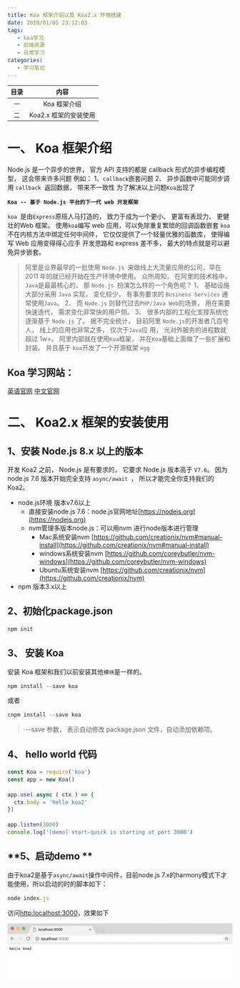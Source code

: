 ```yaml
---
title: Koa 框架介绍以及 Koa2.x 环境搭建
date: 2018/01/05 23:12:03
tags:
   - koa学习
   - 前端资源
   - 日常学习
categories:
   - 学习笔记
---
```


目录 |内容|
:--: |:--:|
一 | Koa 框架介绍
二 |Koa2.x 框架的安装使用


# 一、 Koa 框架介绍

Node.js 是一个异步的世界， 官方 API 支持的都是 callback 形式的异步编程模型， 这会带来许多问题
例如：
1、` callback `嵌套问题
2、 异步函数中可能同步调用 `callback `返回数据， 带来不一致性
为了解决以上问题` Koa `出现了

**`Koa -- 基于 Node.js 平台的下一代 web 开发框架`**

`koa `是由` Express `原班人马打造的， 致力于成为一个更小、 更富有表现力、 更健壮的Web 框架。 使用` koa `编写 web 应用，可以免除重复繁琐的回调函数嵌套
`koa` 不在内核方法中绑定任何中间件， 它仅仅提供了一个轻量优雅的函数库， 使得编写 Web 应用变得得心应手
开发思路和 express 差不多， 最大的特点就是可以避免异步嵌套。

> 阿里是业界最早的一批使用 `Node.js `来做线上大流量应用的公司，早在 2011 年的就已经开始在生产环境中使用。
众所周知， 在阿里的技术栈中，` Java `是最最核心的， 那 `Node.js `扮演怎么样的一个角色呢？
1、 基础设施大部分采用 ` Java ` 实现， 变化较少， 有事务要求的 ` Business Services ` 通常使用`Java`。
2、 而 `Node.js` 则替代过去` PHP/Java Web `的场景， 用在需要快速迭代， 需求变化非常快的用户侧。
3、 很多内部的工程化支撑系统也逐渐基于 `Node.js` 了。
据不完全统计， 目前阿里 ` Node.js `的开发者几百号人， 线上的应用也非常之多， 仅次于` Java `应
用， 光对外服务的进程数就超过 1w+。
阿里内部就在使用` Koa `框架， 并在` Koa `基础上面做了一些扩展和封装。 并且基于 ` koa `开发了一个开源框架 `egg `

## Koa 学习网站：
[英语官网](http://koajs.com "英语官网")
[中文官网](https://koa.bootcss.com/ "中文官网")


# 二、 Koa2.x 框架的安装使用
## **1、安装 Node.js 8.x 以上的版本**
开发 Koa2 之前， Node.js 是有要求的， 它要求 Node.js 版本高于 `V7.6`。 因为 node.js 7.6 版本开始完全支持 `async/await `， 所以才能完全你支持我们的 Koa2。
- node.js环境 版本v7.6以上
    - 直接安装node.js 7.6：node.js官网地址[https://nodejs.org](https://nodejs.org)
    - nvm管理多版本node.js：可以用nvm 进行node版本进行管理
        - Mac系统安装nvm [https://github.com/creationix/nvm#manual-install](https://github.com/creationix/nvm#manual-install)
        - windows系统安装nvm [https://github.com/coreybutler/nvm-windows](https://github.com/coreybutler/nvm-windows)
        - Ubuntu系统安装nvm [https://github.com/creationix/nvm](https://github.com/creationix/nvm)
- npm 版本3.x以上


## **2、初始化package.json**
```js
npm init
```
## **3、 安装 Koa**
安装 Koa 框架和我们以前安装其他``模块``是一样的。
```js
npm install --save koa
```
或者
```js
cnpm install --save koa
```
> --save 参数， 表示自动修改 package.json 文件，自动添加依赖项。

## **4、 hello world 代码**

```js
const Koa = require('koa')
const app = new Koa()

app.use( async ( ctx ) => {
  ctx.body = 'hello koa2'
})

app.listen(3000)
console.log('[demo] start-quick is starting at port 3000')
```

## **5、启动demo **

由于koa2是基于`async/await`操作中间件，目前node.js 7.x的harmony模式下才能使用，所以启动的时的脚本如下：

```js
node index.js
```

访问[http:localhost:3000](http:localhost:3000)，效果如下

![start-result-01](https://raw.githubusercontent.com/chenya1123236324/picture-management/master/2019/koa%E5%9F%BA%E7%A1%80%E5%AD%A6%E4%B9%A0%E9%85%8D%E5%9B%BE/1.1.start-result-01.png)
